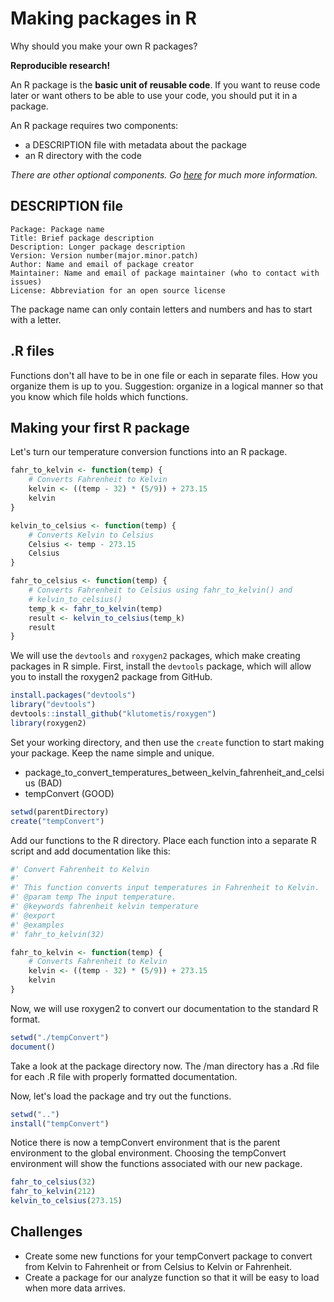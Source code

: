 


Making packages in R
====================

Why should you make your own R packages?

**Reproducible research!**

An R package is the **basic unit of reusable code**.
If you want to reuse code later or want others to be able to use your code, you should put it in a package.

An R package requires two components:
  - a DESCRIPTION file with metadata about the package
  - an R directory with the code

  *There are other optional components. Go [here](http://adv-r.had.co.nz/Package-basics.html) for much more information.*

DESCRIPTION file
----------------

    Package: Package name
    Title: Brief package description
    Description: Longer package description
    Version: Version number(major.minor.patch)
    Author: Name and email of package creator
    Maintainer: Name and email of package maintainer (who to contact with issues)
    License: Abbreviation for an open source license
    
The package name can only contain letters and numbers and has to start with a letter.

.R files
--------
Functions don't all have to be in one file or each in separate files.
How you organize them is up to you.
Suggestion: organize in a logical manner so that you know which file holds which functions.

Making your first R package
---------------------------

Let's turn our temperature conversion functions into an R package.


```r
fahr_to_kelvin <- function(temp) {
    # Converts Fahrenheit to Kelvin
    kelvin <- ((temp - 32) * (5/9)) + 273.15
    kelvin
}
```



```r
kelvin_to_celsius <- function(temp) {
    # Converts Kelvin to Celsius
    Celsius <- temp - 273.15
    Celsius
}
```



```r
fahr_to_celsius <- function(temp) {
    # Converts Fahrenheit to Celsius using fahr_to_kelvin() and
    # kelvin_to_celsius()
    temp_k <- fahr_to_kelvin(temp)
    result <- kelvin_to_celsius(temp_k)
    result
}
```


We will use the `devtools` and `roxygen2` packages, which make creating packages in R simple.
First, install the `devtools` package, which will allow you to install the roxygen2 package from GitHub.


```r
install.packages("devtools")
library("devtools")
devtools::install_github("klutometis/roxygen")
library(roxygen2)
```


Set your working directory, and then use the `create` function to start making your package.
Keep the name simple and unique.
  - package_to_convert_temperatures_between_kelvin_fahrenheit_and_celsius (BAD)
  - tempConvert (GOOD)


```r
setwd(parentDirectory)
create("tempConvert")
```


Add our functions to the R directory.
Place each function into a separate R script and add documentation like this:


```r
#' Convert Fahrenheit to Kelvin
#'
#' This function converts input temperatures in Fahrenheit to Kelvin.
#' @param temp The input temperature.
#' @keywords fahrenheit kelvin temperature
#' @export
#' @examples
#' fahr_to_kelvin(32)

fahr_to_kelvin <- function(temp) {
    # Converts Fahrenheit to Kelvin
    kelvin <- ((temp - 32) * (5/9)) + 273.15
    kelvin
}
```


Now, we will use roxygen2 to convert our documentation to the standard R format.


```r
setwd("./tempConvert")
document()
```


Take a look at the package directory now.
The /man directory has a .Rd file for each .R file with properly formatted documentation.

Now, let's load the package and try out the functions.


```r
setwd("..")
install("tempConvert")
```


Notice there is now a tempConvert environment that is the parent environment to the global environment.
Choosing the tempConvert environment will show the functions associated with our new package.


```r
fahr_to_celsius(32)
fahr_to_kelvin(212)
kelvin_to_celsius(273.15)
```


## Challenges
- Create some new functions for your tempConvert package to convert from Kelvin to Fahrenheit or from Celsius to Kelvin or Fahrenheit.
- Create a package for our analyze function so that it will be easy to load when more data arrives.
